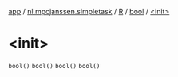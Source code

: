 [app](../../../index.md) / [nl.mpcjanssen.simpletask](../../index.md) / [R](../index.md) / [bool](index.md) / [&lt;init&gt;](.)

# &lt;init&gt;

`bool()`
`bool()`
`bool()`
`bool()`